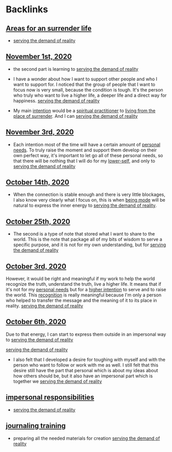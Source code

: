 
# Backlinks
## [Areas for an surrender life](<Areas for an surrender life.md>)
- [serving the demand of reality](<serving the demand of reality.md>)

## [November 1st, 2020](<November 1st, 2020.md>)
- the second part is learning to [serving the demand of reality](<serving the demand of reality.md>)

- I have a wonder about how I want to support other people and who I want to support for. I noticed that the group of people that I want to focus now is very small, because the condition is tough. It's the person who truly who want to live a higher life, a deeper life and a direct way for happiness. [serving the demand of reality](<serving the demand of reality.md>)

- My main [intention](<intention.md>) would be a [spiritual practitioner](<spiritual practitioner.md>) to [living from the place of surrender](<living from the place of surrender.md>). And I can [serving the demand of reality](<serving the demand of reality.md>)

## [November 3rd, 2020](<November 3rd, 2020.md>)
- Each intention most of the time will have a certain amount of [personal needs](<personal needs.md>). To truly raise the moment and support them develop on their own perfect way, it's important to let go all of these personal needs, so that there will be nothing that I will do for my [lower-self](<lower-self.md>), and only to [serving the demand of reality](<serving the demand of reality.md>)

## [October 14th, 2020](<October 14th, 2020.md>)
- When the connection is stable enough and there is very little blockages, I also know very clearly what I focus on, this is when [being mode](<being mode.md>) will be natural to express the inner energy to [serving the demand of reality](<serving the demand of reality.md>).

## [October 25th, 2020](<October 25th, 2020.md>)
- The second is a type of note that stored what I want to share to the world. This is the note that package all of my bits of wisdom to serve a specific purpose, and it is not for my own understanding, but for [serving the demand of reality](<serving the demand of reality.md>)

## [October 3rd, 2020](<October 3rd, 2020.md>)
However, it would be right and meaningful if my work to help the world recognize the truth, understand the truth, live a higher life. It means that if it's not for my [personal needs](<personal needs.md>) but for a [higher intention](<higher intention.md>) to serve and to raise the world. This [recognition](<recognition.md>) is really meaningful because I'm only a person who helped to transfer the message and the meaning of it to its place in reality. [serving the demand of reality](<serving the demand of reality.md>)

## [October 6th, 2020](<October 6th, 2020.md>)
Due to that energy, I can start to express them outside in an impersonal way to [serving the demand of reality](<serving the demand of reality.md>)

[serving the demand of reality](<serving the demand of reality.md>)

- I also felt that I developed a desire for toughing with myself and with the person who want to follow or work with me as well. I still felt that this desire still have the part that personal which is about my ideas about how others should  be, but it also have an impersonal part which is together we [serving the demand of reality](<serving the demand of reality.md>)

## [impersonal responsibilities](<impersonal responsibilities.md>)
- [serving the demand of reality](<serving the demand of reality.md>)

## [journaling training](<journaling training.md>)
- preparing all the needed materials for creation [serving the demand of reality](<serving the demand of reality.md>)

